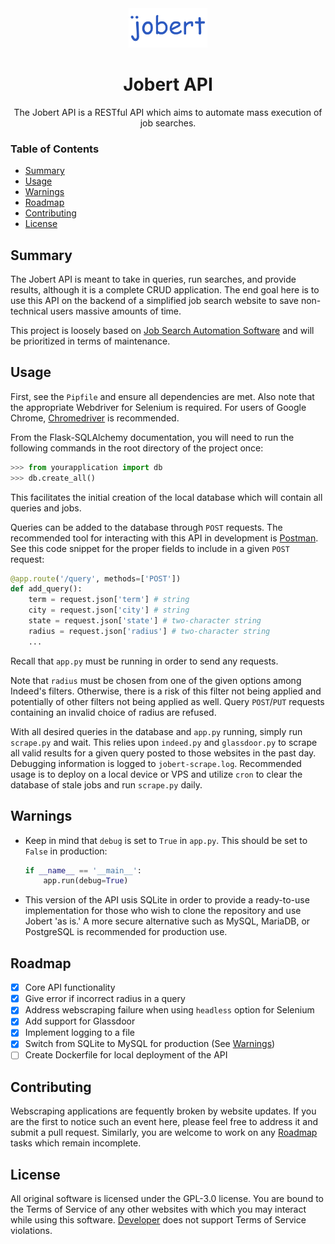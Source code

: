 <div align="center">
  <img alt="Logo goes here" style="width: 25%; height: auto" src="logo.png">
</div>
<h1 align="center">Jobert API</h1>
<p align ="center">
  The Jobert API is a RESTful API which aims to automate mass execution of job searches.
</p>

### Table of Contents
- [Summary](#Summary)
- [Usage](#Usage)
- [Warnings](#Warnings)
- [Roadmap](#Roadmap)
- [Contributing](#Contributing)
- [License](#License)

## Summary
The Jobert API is meant to take in queries, run searches, and provide results, although it is a complete CRUD application. The end goal here is to use this API on the backend of a simplified job search website to save non-technical users massive amounts of time.

This project is loosely based on [Job Search Automation Software](https://github.com/f-104/jsas) and will be prioritized in terms of maintenance.

## Usage
First, see the `Pipfile` and ensure all dependencies are met. Also note that the appropriate Webdriver for Selenium is required. For users of Google Chrome, [Chromedriver](https://chromedriver.chromium.org/downloads) is recommended.

From the Flask-SQLAlchemy documentation, you will need to run the following commands in the root directory of the project once:

```Python
>>> from yourapplication import db
>>> db.create_all()
```

This facilitates the initial creation of the local database which will contain all queries and jobs.

Queries can be added to the database through `POST` requests. The recommended tool for interacting with this API in development is [Postman](https://www.postman.com/). See this code snippet for the proper fields to include in a given `POST` request:

```Python
@app.route('/query', methods=['POST'])
def add_query():
    term = request.json['term'] # string
    city = request.json['city'] # string
    state = request.json['state'] # two-character string
    radius = request.json['radius'] # two-character string
    ...
```

Recall that `app.py` must be running in order to send any requests.

Note that `radius` must be chosen from one of the given options among Indeed's filters. Otherwise, there is a risk of this filter not being applied and potentially of other filters not being applied as well. Query `POST`/`PUT` requests containing an invalid choice of radius are refused.

With all desired queries in the database and `app.py` running, simply run `scrape.py` and wait. This relies upon `indeed.py` and `glassdoor.py` to scrape all valid results for a given query posted to those websites in the past day. Debugging information is logged to `jobert-scrape.log`. Recommended usage is to deploy on a local device or VPS and utilize `cron` to clear the database of stale jobs and run `scrape.py` daily.

## Warnings
- Keep in mind that `debug` is set to `True` in `app.py`. This should be set to `False` in production:

    ```Python
    if __name__ == '__main__':
        app.run(debug=True)
    ```
- This version of the API usis SQLite in order to provide a ready-to-use implementation for those who wish to clone the repository and use Jobert 'as is.' A more secure alternative such as MySQL, MariaDB, or PostgreSQL is recommended for production use.

## Roadmap
- [X] Core API functionality
- [X] Give error if incorrect radius in a query
- [X] Address webscraping failure when using `headless` option for Selenium
- [X] Add support for Glassdoor
- [X] Implement logging to a file
- [X] Switch from SQLite to MySQL for production (See [Warnings](#Warnings))
- [ ] Create Dockerfile for local deployment of the API

## Contributing
Webscraping applications are fequently broken by website updates. If you are the first to notice such an event here, please feel free to address it and submit a pull request. Similarly, you are welcome to work on any [Roadmap](#Roadmap) tasks which remain incomplete.

## License
All original software is licensed under the GPL-3.0 license. You are bound to the Terms of Service of any other websites with which you may interact while using this software. [Developer](https://github.com/f-104) does not support Terms of Service violations.